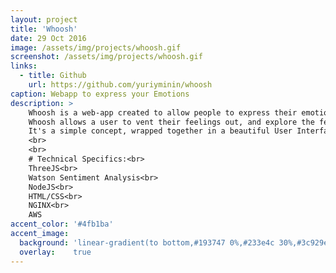 ```yaml
---
layout: project
title: 'Whoosh'
date: 29 Oct 2016
image: /assets/img/projects/whoosh.gif
screenshot: /assets/img/projects/whoosh.gif
links:
  - title: Github
    url: https://github.com/yuriyminin/whoosh
caption: Webapp to express your Emotions
description: >
    Whoosh is a web-app created to allow people to express their emotions anonymously online.<br>
    Whoosh allows a user to vent their feelings out, and explore the feelings of other people who are also feeling similarly.<br>
    It's a simple concept, wrapped together in a beautiful User Interface. This was all made possible with the help of three.js and Watsons Sentiment analysis.Whoosh was created at the CodeRED -2016 hackathon.
    <br>
    <br>
    # Technical Specifics:<br>
    ThreeJS<br>
    Watson Sentiment Analysis<br>
    NodeJS<br>
    HTML/CSS<br>
    NGINX<br>
    AWS
accent_color: '#4fb1ba'
accent_image:
  background: 'linear-gradient(to bottom,#193747 0%,#233e4c 30%,#3c929e 50%,#d5d5d4 70%,#cdccc8 100%)'
  overlay:    true
---
```

